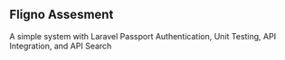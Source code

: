## Fligno Assesment

<p> 
A simple system with Laravel Passport Authentication, Unit Testing, API Integration, and API Search
</p> 
